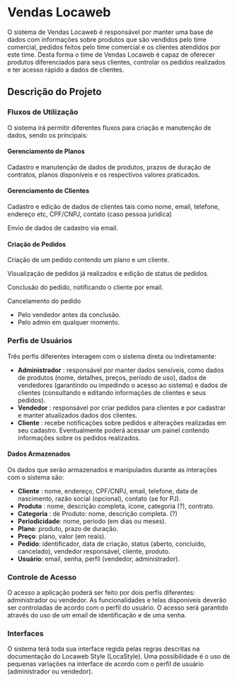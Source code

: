 # Vendas Locaweb

O sistema de Vendas Locaweb é responsável por manter uma base de dados com informações sobre produtos que são vendidos pelo time comercial, pedidos feitos pelo time comercial e os clientes atendidos por este time. Desta forma o time de Vendas Locaweb é capaz de oferecer produtos diferenciados para seus clientes, controlar os pedidos realizados e ter acesso rápido a dados de clientes.

## Descrição do Projeto

### Fluxos de Utilização
O sistema irá permitir diferentes fluxos para criação e manutenção de dados, sendo os principais:

#### Gerenciamento de Planos
Cadastro e manutenção de dados de produtos, prazos de duração de contratos, planos disponíveis e os respectivos valores praticados.

#### Gerenciamento de Clientes
Cadastro e edição de dados de clientes tais como nome, email, telefone, endereço etc, CPF/CNPJ, contato (caso pessoa juridica)

Envio de dados de cadastro via email.

#### Criação de Pedidos
Criação de um pedido contendo um plano e um cliente.

Visualização de pedidos já realizados e edição de status de pedidos.

Conclusão do pedido, notificando o cliente por email.

Cancelamento do pedido
* Pelo vendedor antes da conclusão.
* Pelo admin em qualquer momento.


### Perfis de Usuários

Três perfis diferentes interagem com o sistema direta ou indiretamente:
* **Administrador** : responsável por manter dados sensíveis, como dados de produtos (nome, detalhes, preços, período de uso), dados de vendedores (garantindo ou impedindo o acesso ao sistema) e dados de clientes (consultando e editando informações de clientes e seus pedidos).
* **Vendedor** : responsável por criar pedidos para clientes e por cadastrar e manter atualizados dados dos clientes.
* **Cliente** : recebe notificações sobre pedidos e alterações realizadas em seu cadastro. Eventualmente poderá acessar um painel contendo informações sobre os pedidos realizados.

#### Dados Armazenados

Os dados que serão armazenados e manipulados durante as interações com o sistema são:

* **Cliente** : nome, endereço, CPF/CNPJ, email, telefone, data de nascimento, razão social (opcional), contato (se for PJ).
* **Produto** : nome, descrição completa, ícone, categoria (?), contrato.
* **Categoria** : de Produto: nome, descrição completa. (?)
* **Periodicidade**: nome, período (em dias ou meses).
* **Plano**: produto, prazo de duração.
* **Preço**: plano, valor (em reais).
* **Pedido**: identificador, data de criação, status (aberto, concluído, cancelado), vendedor responsável, cliente, produto.
* **Usuário**: email, senha, perfil (vendedor, administrador).

### Controle de Acesso

O acesso a aplicação poderá ser feito por dois perfis diferentes: administrador ou vendedor. As funcionalidades e telas disponíveis deverão ser controladas de acordo com o perfil do usuário. O acesso será garantido através do uso de um email de identificação e de uma senha.

### Interfaces

O sistema terá toda sua interface regida pelas regras descritas na documentação do Locaweb Style (LocaStyle). Uma possibilidade é o uso de pequenas variações na interface de acordo com o perfil de usuário (administrador ou vendedor).
